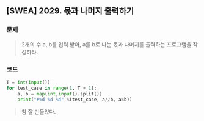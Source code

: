 ## [SWEA] 2029. 몫과 나머지 출력하기

### 문제

> 2개의 수 a, b를 입력 받아, a를 b로 나눈 몫과 나머지를 출력하는 프로그램을 작성하라.

### 코드

```python
T = int(input())
for test_case in range(1, T + 1):
    a, b = map(int,input().split())
    print("#%d %d %d" %(test_case, a//b, a%b))
```

> 참 잘 만들었다.

